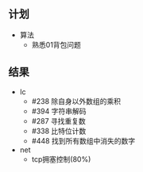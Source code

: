 ## 计划 
- 算法
  - 熟悉01背包问题


## 结果
- lc
  - #238 除自身以外数组的乘积
  - #394 字符串解码
  - #287 寻找重复数
  -	#338 比特位计数
  - #448 找到所有数组中消失的数字
- net
  - tcp拥塞控制(80%)